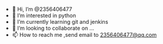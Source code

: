 - 👋 Hi, I’m @2356406477
- 👀 I’m interested in python 
- 🌱 I’m currently learning git and jenkins
- 💞️ I’m looking to collaborate on ...
- 📫 How to reach me ,send email to 2356406477@qq.com

<!---
2356406477/2356406477 is a ✨ special ✨ repository because its `README.md` (this file) appears on your GitHub profile.
You can click the Preview link to take a look at your changes.
--->
